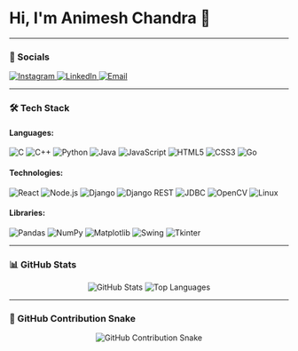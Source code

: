 # Hi, I'm Animesh Chandra 👋
---

### 📱 Socials

<p align="left">
    <a href="[your-instagram-url]" target="_blank">
        <img src="https://img.shields.io/badge/Instagram-E4405F?style=for-the-badge&logo=instagram&logoColor=white" alt="Instagram"/>
    </a>
    <a href="https://www.linkedin.com/in/animeshchandra232003/" target="_blank">
        <img src="https://img.shields.io/badge/LinkedIn-0077B5?style=for-the-badge&logo=linkedin&logoColor=white" alt="LinkedIn"/>
    </a>
    <a href="mailto:animeshchandra474@gmail.com" target="_blank">
        <img src="https://img.shields.io/badge/Email-D14836?style=for-the-badge&logo=gmail&logoColor=white" alt="Email"/>
    </a>
</p>

---

### 🛠 Tech Stack

#### Languages:
<p align="left">
    <img src="https://img.shields.io/badge/C-00599C?style=for-the-badge&logo=c&logoColor=white" alt="C"/>
    <img src="https://img.shields.io/badge/C++-00599C?style=for-the-badge&logo=c%2B%2B&logoColor=white" alt="C++"/>
    <img src="https://img.shields.io/badge/Python-3776AB?style=for-the-badge&logo=python&logoColor=white" alt="Python"/>
    <img src="https://img.shields.io/badge/Java-ED8B00?style=for-the-badge&logo=openjdk&logoColor=white" alt="Java"/>
    <img src="https://img.shields.io/badge/JavaScript-F7DF1E?style=for-the-badge&logo=javascript&logoColor=black" alt="JavaScript"/>
    <img src="https://img.shields.io/badge/HTML5-E34F26?style=for-the-badge&logo=html5&logoColor=white" alt="HTML5"/>
    <img src="https://img.shields.io/badge/CSS3-1572B6?style=for-the-badge&logo=css3&logoColor=white" alt="CSS3"/>
    <img src="https://img.shields.io/badge/Go-00ADD8?style=for-the-badge&logo=go&logoColor=white" alt="Go"/>
</p>

#### Technologies:
<p align="left">
    <img src="https://img.shields.io/badge/React-20232A?style=for-the-badge&logo=react&logoColor=61DAFB" alt="React"/>
    <img src="https://img.shields.io/badge/Node.js-339933?style=for-the-badge&logo=nodedotjs&logoColor=white" alt="Node.js"/>
    <img src="https://img.shields.io/badge/Django-092E20?style=for-the-badge&logo=django&logoColor=white" alt="Django"/>
    <img src="https://img.shields.io/badge/Django%20REST-A30000?style=for-the-badge&logo=django&logoColor=white" alt="Django REST"/>
    <img src="https://img.shields.io/badge/JDBC-52BE80?style=for-the-badge&logo=java&logoColor=white" alt="JDBC"/>
    <img src="https://img.shields.io/badge/OpenCV-272822?style=for-the-badge&logo=opencv&logoColor=white" alt="OpenCV"/>
    <img src="https://img.shields.io/badge/Linux-FCC624?style=for-the-badge&logo=linux&logoColor=black" alt="Linux"/>
</p>

#### Libraries:
<p align="left">
    <img src="https://img.shields.io/badge/Pandas-2C2D72?style=for-the-badge&logo=pandas&logoColor=white" alt="Pandas"/>
    <img src="https://img.shields.io/badge/NumPy-013243?style=for-the-badge&logo=numpy&logoColor=white" alt="NumPy"/>
    <img src="https://img.shields.io/badge/Matplotlib-3776AB?style=for-the-badge&logo=matplotlib&logoColor=white" alt="Matplotlib"/>
    <img src="https://img.shields.io/badge/Swing-52BE80?style=for-the-badge&logo=java&logoColor=white" alt="Swing"/>
    <img src="https://img.shields.io/badge/Tkinter-2C2D72?style=for-the-badge&logo=python&logoColor=white" alt="Tkinter"/>
</p>

---

### 📊 GitHub Stats

<p align="center">
  <img src="https://github-readme-stats.vercel.app/api?username=animeshchandra-121&show_icons=true&theme=radical" alt="GitHub Stats"/>
  <img src="https://github-readme-stats.vercel.app/api/top-langs/?username=animeshchandra-121&layout=compact&theme=radical" alt="Top Languages"/>
</p>

---

### 🐍 GitHub Contribution Snake

<p align="center">
  <img src="https://github.com/animeshchandra-121/animeshchandra-121/blob/output/github-contribution-grid-snake.svg" alt="GitHub Contribution Snake"/>
</p>

